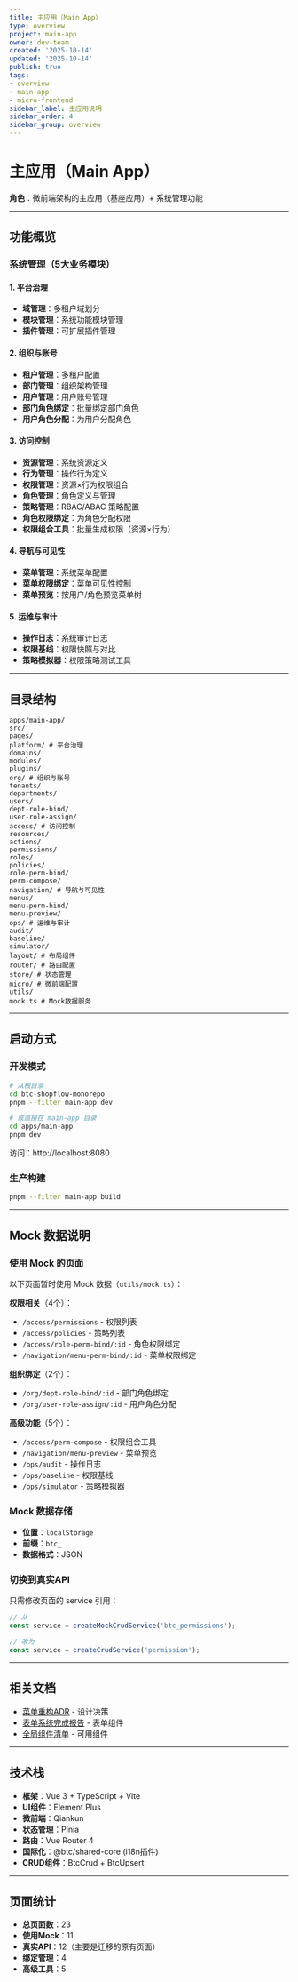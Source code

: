 ```yaml
---
title: 主应用（Main App）
type: overview
project: main-app
owner: dev-team
created: '2025-10-14'
updated: '2025-10-14'
publish: true
tags:
- overview
- main-app
- micro-frontend
sidebar_label: 主应用说明
sidebar_order: 4
sidebar_group: overview
---
```


# 主应用（Main App）

**角色**：微前端架构的主应用（基座应用）+ 系统管理功能

---

## 功能概览

### 系统管理（5大业务模块）

#### 1. 平台治理
- **域管理**：多租户域划分
- **模块管理**：系统功能模块管理
- **插件管理**：可扩展插件管理

#### 2. 组织与账号
- **租户管理**：多租户配置
- **部门管理**：组织架构管理
- **用户管理**：用户账号管理
- **部门角色绑定**：批量绑定部门角色
- **用户角色分配**：为用户分配角色

#### 3. 访问控制
- **资源管理**：系统资源定义
- **行为管理**：操作行为定义
- **权限管理**：资源×行为权限组合
- **角色管理**：角色定义与管理
- **策略管理**：RBAC/ABAC 策略配置
- **角色权限绑定**：为角色分配权限
- **权限组合工具**：批量生成权限（资源×行为）

#### 4. 导航与可见性
- **菜单管理**：系统菜单配置
- **菜单权限绑定**：菜单可见性控制
- **菜单预览**：按用户/角色预览菜单树

#### 5. 运维与审计
- **操作日志**：系统审计日志
- **权限基线**：权限快照与对比
- **策略模拟器**：权限策略测试工具

---

## 目录结构

```
apps/main-app/
src/
pages/
platform/ # 平台治理
domains/
modules/
plugins/
org/ # 组织与账号
tenants/
departments/
users/
dept-role-bind/
user-role-assign/
access/ # 访问控制
resources/
actions/
permissions/
roles/
policies/
role-perm-bind/
perm-compose/
navigation/ # 导航与可见性
menus/
menu-perm-bind/
menu-preview/
ops/ # 运维与审计
audit/
baseline/
simulator/
layout/ # 布局组件
router/ # 路由配置
store/ # 状态管理
micro/ # 微前端配置
utils/
mock.ts # Mock数据服务
```

---

## 启动方式

### 开发模式

```bash
# 从根目录
cd btc-shopflow-monorepo
pnpm --filter main-app dev

# 或直接在 main-app 目录
cd apps/main-app
pnpm dev
```

访问：http://localhost:8080

### 生产构建

```bash
pnpm --filter main-app build
```

---

## Mock 数据说明

### 使用 Mock 的页面

以下页面暂时使用 Mock 数据（`utils/mock.ts`）：

**权限相关**（4个）：
- `/access/permissions` - 权限列表
- `/access/policies` - 策略列表
- `/access/role-perm-bind/:id` - 角色权限绑定
- `/navigation/menu-perm-bind/:id` - 菜单权限绑定

**组织绑定**（2个）：
- `/org/dept-role-bind/:id` - 部门角色绑定
- `/org/user-role-assign/:id` - 用户角色分配

**高级功能**（5个）：
- `/access/perm-compose` - 权限组合工具
- `/navigation/menu-preview` - 菜单预览
- `/ops/audit` - 操作日志
- `/ops/baseline` - 权限基线
- `/ops/simulator` - 策略模拟器

### Mock 数据存储

- **位置**：`localStorage`
- **前缀**：`btc_`
- **数据格式**：JSON

### 切换到真实API

只需修改页面的 service 引用：

```typescript
// 从
const service = createMockCrudService('btc_permissions');

// 改为
const service = createCrudService('permission');
```

---

## 相关文档

- [菜单重构ADR](/adr/system/2025-10-12-system-menu-restructure) - 设计决策
- [表单系统完成报告](/changelog/forms-completion-report) - 表单组件
- [全局组件清单](/components/) - 可用组件

---

## 技术栈

- **框架**：Vue 3 + TypeScript + Vite
- **UI组件**：Element Plus
- **微前端**：Qiankun
- **状态管理**：Pinia
- **路由**：Vue Router 4
- **国际化**：@btc/shared-core (i18n插件)
- **CRUD组件**：BtcCrud + BtcUpsert

---

## 页面统计

- **总页面数**：23
- **使用Mock**：11
- **真实API**：12（主要是迁移的原有页面）
- **绑定管理**：4
- **高级工具**：5
